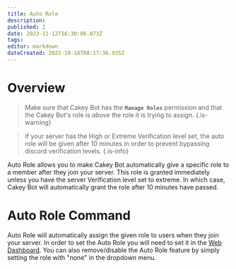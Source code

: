 ```yaml
---
title: Auto Role
description: 
published: 1
date: 2023-11-12T16:30:06.073Z
tags: 
editor: markdown
dateCreated: 2022-10-18T08:17:36.935Z
---
```


# Overview

> Make sure that Cakey Bot has the **`Manage Roles`** permission and that the Cakey Bot's role is _above_ the role it is trying to assign.
{.is-warning}

> If your server has the High or Extreme Verification level set, the auto role will be given after 10 minutes in order to prevent bypassing discord verification levels.
{.is-info}

Auto Role allows you to make Cakey Bot automatically give a specific role to a member after they join your server. This role is granted immediately unless you have the server Verification level set to extreme. In which case, Cakey Bot will automatically grant the role after 10 minutes have passed.

# Auto Role Command

Auto Role will automatically assign the given role to users when they join your server. In order to set the Auto Role you will need to set it in the [Web Dashboard](https://cakey.bot/dashboard/public/). You can also remove/disable the Auto Role feature by simply setting the role with "none" in the dropdown menu.
